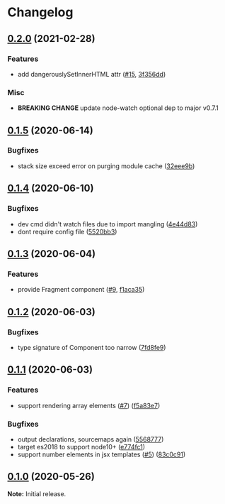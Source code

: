 # Changelog

## [0.2.0](https://github.com/websnacksjs/websnacks/releases/tag/v0.2.0) (2021-02-28)

### Features

-   add dangerouslySetInnerHTML attr ([#15](https://github.com/websnacksjs/websnacks/issues/15), [3f356dd](https://github.com/websnacksjs/websnacks/commit/3f356ddfeeb38e8a60c32d26c3e9e8715d0246c3))

### Misc

-   **BREAKING CHANGE** update node-watch optional dep to major v0.7.1

## [0.1.5](https://github.com/websnacksjs/websnacks/releases/tag/v0.1.5) (2020-06-14)

### Bugfixes

-   stack size exceed error on purging module cache ([32eee9b](https://github.com/websnacksjs/websnacks/commit/32eee9b2e04475452905e3478f0fa2a21ad3ccf4))

## [0.1.4](https://github.com/websnacksjs/websnacks/releases/tag/v0.1.4) (2020-06-10)

### Bugfixes

-   dev cmd didn't watch files due to import mangling ([4e44d83](https://github.com/websnacksjs/websnacks/commit/4e44d8369451e19af616a8c03c2ff7f4065b3f50))
-   dont require config file ([5520bb3](https://github.com/websnacksjs/websnacks/commit/5520bb3571189726df73a2945d9a6e7f5671e7ff))

## [0.1.3](https://github.com/websnacksjs/websnacks/releases/tag/v0.1.3) (2020-06-04)

### Features

-   provide Fragment component ([#9](https://github.com/websnacksjs/websnacks/issues/9), [f1aca35](https://github.com/websnacksjs/websnacks/commit/f1aca350ed7e63e277fae7f9cc01039a29442bcb))

## [0.1.2](https://github.com/websnacksjs/websnacks/releases/tag/v0.1.2) (2020-06-03)

### Bugfixes

-   type signature of Component too narrow ([7fd8fe9](https://github.com/websnacksjs/websnacks/commit/7fd8fe9be855c5eb02f0d3b291fc6403a4c636a2))

## [0.1.1](https://github.com/websnacksjs/websnacks/releases/tag/v0.1.1) (2020-06-03)

### Features

-   support rendering array elements ([#7](https://github.com/websnacksjs/websnacks/issues/7)) ([f5a83e7](https://github.com/websnacksjs/websnacks/commit/f5a83e7b7f618a67b37f74863ef3600a771383f4))

### Bugfixes

-   output declarations, sourcemaps again ([5568777](https://github.com/websnacksjs/websnacks/commit/5568777f6af0b1a591f7c177c965f91540ff8167))
-   target es2018 to support node10+ ([e774fc1](https://github.com/websnacksjs/websnacks/commit/e774fc1b6c7e87d58ca4544cad8c293d04dae470))
-   support number elements in jsx templates ([#5](https://github.com/websnacksjs/websnacks/issues/5)) ([83c0c91](https://github.com/websnacksjs/websnacks/commit/83c0c91bcfc3c219793fa05da84c9cde0fbf6c85))

## [0.1.0](https://github.com/websnacksjs/websnacks/releases/tag/v0.1.0) (2020-05-26)

**Note:** Initial release.

